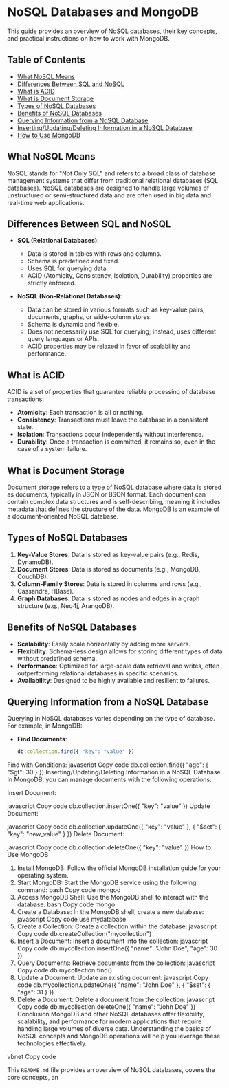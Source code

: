 # NoSQL Databases and MongoDB

This guide provides an overview of NoSQL databases, their key concepts, and practical instructions on how to work with MongoDB. 

## Table of Contents

- [What NoSQL Means](#what-nosql-means)
- [Differences Between SQL and NoSQL](#differences-between-sql-and-nosql)
- [What is ACID](#what-is-acid)
- [What is Document Storage](#what-is-document-storage)
- [Types of NoSQL Databases](#types-of-nosql-databases)
- [Benefits of NoSQL Databases](#benefits-of-nosql-databases)
- [Querying Information from a NoSQL Database](#querying-information-from-a-nosql-database)
- [Inserting/Updating/Deleting Information in a NoSQL Database](#insertingupdatingdeleting-information-in-a-nosql-database)
- [How to Use MongoDB](#how-to-use-mongodb)

## What NoSQL Means

NoSQL stands for "Not Only SQL" and refers to a broad class of database management systems that differ from traditional relational databases (SQL databases). NoSQL databases are designed to handle large volumes of unstructured or semi-structured data and are often used in big data and real-time web applications.

## Differences Between SQL and NoSQL

- **SQL (Relational Databases)**:
  - Data is stored in tables with rows and columns.
  - Schema is predefined and fixed.
  - Uses SQL for querying data.
  - ACID (Atomicity, Consistency, Isolation, Durability) properties are strictly enforced.
  
- **NoSQL (Non-Relational Databases)**:
  - Data can be stored in various formats such as key-value pairs, documents, graphs, or wide-column stores.
  - Schema is dynamic and flexible.
  - Does not necessarily use SQL for querying; instead, uses different query languages or APIs.
  - ACID properties may be relaxed in favor of scalability and performance.

## What is ACID

ACID is a set of properties that guarantee reliable processing of database transactions:

- **Atomicity**: Each transaction is all or nothing.
- **Consistency**: Transactions must leave the database in a consistent state.
- **Isolation**: Transactions occur independently without interference.
- **Durability**: Once a transaction is committed, it remains so, even in the case of a system failure.

## What is Document Storage

Document storage refers to a type of NoSQL database where data is stored as documents, typically in JSON or BSON format. Each document can contain complex data structures and is self-describing, meaning it includes metadata that defines the structure of the data. MongoDB is an example of a document-oriented NoSQL database.

## Types of NoSQL Databases

1. **Key-Value Stores**: Data is stored as key-value pairs (e.g., Redis, DynamoDB).
2. **Document Stores**: Data is stored as documents (e.g., MongoDB, CouchDB).
3. **Column-Family Stores**: Data is stored in columns and rows (e.g., Cassandra, HBase).
4. **Graph Databases**: Data is stored as nodes and edges in a graph structure (e.g., Neo4j, ArangoDB).

## Benefits of NoSQL Databases

- **Scalability**: Easily scale horizontally by adding more servers.
- **Flexibility**: Schema-less design allows for storing different types of data without predefined schema.
- **Performance**: Optimized for large-scale data retrieval and writes, often outperforming relational databases in specific scenarios.
- **Availability**: Designed to be highly available and resilient to failures.

## Querying Information from a NoSQL Database

Querying in NoSQL databases varies depending on the type of database. For example, in MongoDB:

- **Find Documents**:
  ```javascript
  db.collection.find({ "key": "value" })
Find with Conditions:
javascript
Copy code
db.collection.find({ "age": { "$gt": 30 } })
Inserting/Updating/Deleting Information in a NoSQL Database
In MongoDB, you can manage documents with the following operations:

Insert Document:

javascript
Copy code
db.collection.insertOne({ "key": "value" })
Update Document:

javascript
Copy code
db.collection.updateOne({ "key": "value" }, { "$set": { "key": "new_value" } })
Delete Document:

javascript
Copy code
db.collection.deleteOne({ "key": "value" })
How to Use MongoDB
1. Install MongoDB:
Follow the official MongoDB installation guide for your operating system.
2. Start MongoDB:
Start the MongoDB service using the following command:
bash
Copy code
mongod
3. Access MongoDB Shell:
Use the MongoDB shell to interact with the database:
bash
Copy code
mongo
4. Create a Database:
In the MongoDB shell, create a new database:
javascript
Copy code
use mydatabase
5. Create a Collection:
Create a collection within the database:
javascript
Copy code
db.createCollection("mycollection")
6. Insert a Document:
Insert a document into the collection:
javascript
Copy code
db.mycollection.insertOne({ "name": "John Doe", "age": 30 })
7. Query Documents:
Retrieve documents from the collection:
javascript
Copy code
db.mycollection.find()
8. Update a Document:
Update an existing document:
javascript
Copy code
db.mycollection.updateOne({ "name": "John Doe" }, { "$set": { "age": 31 } })
9. Delete a Document:
Delete a document from the collection:
javascript
Copy code
db.mycollection.deleteOne({ "name": "John Doe" })
Conclusion
MongoDB and other NoSQL databases offer flexibility, scalability, and performance for modern applications that require handling large volumes of diverse data. Understanding the basics of NoSQL concepts and MongoDB operations will help you leverage these technologies effectively.

vbnet
Copy code

This `README.md` file provides an overview of NoSQL databases, covers the core concepts, an
